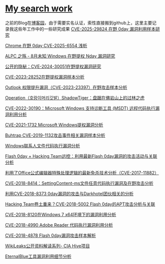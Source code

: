 # [My search work](https://github.com/goabout2/gitblog/issues/10)

之前的Blog在[博客园](https://www.cnblogs.com/goabout2)，由于需要实名认证，索性直接搬到github上，这里主要记录我这些年工作中的一些研究成果
[CVE-2025-29824 在野 0day 漏洞利用样本研究](https://ti.qianxin.com/blog/articles/cve-2025-29824-0-day-vulnerability-exploitation-sample-research-cn/)

[Chrome 在野 0day CVE-2025-6554 浅析](https://ti.qianxin.com/blog/articles/a-brief-analysis-of-chrome-0day-cve-2025-6554-cn/)

[ALPC 之殇 - 8月未知 Windows 在野提权 Nday 漏洞研究](https://ti.qianxin.com/blog/articles/the-tragedy-of-alpc-unknown-windows-privilege-escalation-nday-vulnerability-research-in-august-cn/)

[公开的隐秘：CVE-2024-30051在野提权漏洞研究](https://ti.qianxin.com/blog/articles/public-secret-research-on-the-cve-2024-30051-privilege-escalation-vulnerability-in-the-wild-cn/)

[CVE-2023-28252在野提权漏洞样本分析](https://ti.qianxin.com/blog/articles/Analysis-of-In-the-Wild-Exploit-Sample-of-Privilege-Escalation-Vulnerability-CVE-2023-28252-CN/)

[Outlook 权限提升漏洞（CVE-2023-23397）在野攻击样本分析](https://ti.qianxin.com/blog/articles/Analysis-of-In-the-wild-Attack-Samples-Exploiting-Outlook-Privilege-Escalation-Vulnerability-(CVE-2023-23397)-CN/)

[Operation（호랑이머리깃발）ShadowTiger：盘踞在佛岩山上的过林之虎](https://ti.qianxin.com/blog/articles/the-tiger-of-the-forest-entrenched-on-foyan-mountain/)

[CVE-2022-30190：Microsoft Windows 支持诊断工具 (MSDT) 远程代码执行漏洞利用分析](https://ti.qianxin.com/blog/articles/cve-2022-30190:%20microsoft-windows-wupport-diagnostic-tool%20(msdt)-remote-code-execution-vulnerability-exploit-analysis/)

[CVE-2021-1732 Microsoft Windows提权漏洞分析](https://ti.qianxin.com/blog/articles/elevation-of-privilege-bug%20(CVE-2021-1732)-analysis/)

[Buhtrap CVE-2019-1132攻击事件相关漏洞样本分析](https://ti.qianxin.com/blog/articles/buhtrap-cve-2019-1132-attack-event-related-vulnerability-sample-analysis/)

[Windows联系人文件代码执行漏洞分析](https://ti.qianxin.com/blog/articles/vulnerability-analysis-of-windows-contact-file/)

[Flash 0day + Hacking Team远控：利用最新Flash 0day漏洞的攻击活动与关联分析](https://ti.qianxin.com/blog/articles/flash-0day-hacking-team-rat-activities-of-exploiting-latest-flash-0day-vulnerability-and-correlation-analysis/)

[利用了Office公式编辑器特殊处理逻辑的最新免杀技术分析（CVE-2017-11882）](https://ti.qianxin.com/blog/articles/cve-2017-11882-exploit-kit-sample/)

[CVE-2018-8414：SettingContent-ms文件任意代码执行漏洞及在野攻击分析](https://ti.qianxin.com/blog/articles/analysis-of-settingcontent-ms-file/)

[利用CVE-2018-8373 0day漏洞的攻击与Darkhotel团伙相关的分析](https://ti.qianxin.com/blog/articles/analyzing-attack-of-cve-2018-8373-and-darkhotel/)

[Hacking Team卷土重来？CVE-2018-5002 Flash 0day的APT攻击分析与关联](https://ti.qianxin.com/blog/articles/cve-2018-5002-flash-0day-with-apt-campaign/)

[CVE-2018-8120在Windows 7 x64环境下的漏洞利用分析](https://ti.qianxin.com/blog/articles/analysis-of-cve-2018-8120-in-win-7-x64/)

[CVE-2018-4990 Adobe Reader 代码执行漏洞利用分析](https://ti.qianxin.com/blog/articles/analysis-of-cve-2018-4990/)

[CVE-2018-4878 Flash 0day漏洞攻击样本解析](https://ti.qianxin.com/blog/articles/analysis-of-cve-2018-4878/)

[WikiLeaks公开资料解读系列- CIA Hive项目](https://ti.qianxin.com/blog/articles/wikileaks-cia-hive/)

[EternalBlue工具漏洞利用细节分析
](https://ti.qianxin.com/blog/articles/detailed-analysis-of-eternalblue/)